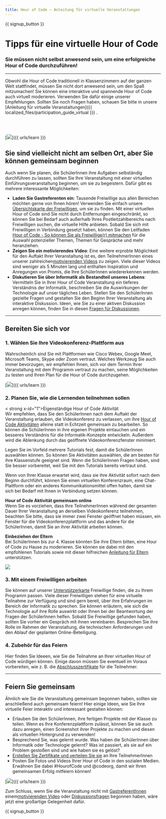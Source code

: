 ```yaml
---
title: Hour of Code – Anleitung für virtuelle Veranstaltungen
---
```


{{ signup_button }}

# Tipps für eine virtuelle Hour of Code

### Sie müssen nicht selbst anwesend sein, um eine erfolgreiche Hour of Code durchzuführen!

***

Obwohl die Hour of Code traditionell in Klassenzimmern auf der ganzen Welt stattfindet, müssen Sie nicht dort anwesend sein, um den Spaß mitzumachen! Sie können eine interaktive und spannende Hour of Code auch virtuell moderieren. Verwenden Sie dafür einige unserer Empfehlungen.  Sollten Sie noch Fragen haben, schauen Sie bitte in unsere  [Anleitung für virtuelle Veranstaltungen]({{ localized_files/participation_guide_virtual }}) .

<br><br>

[<img src="/images/fit-600/Marketing/pexels-andrea-piacquadio-3762940.jpg" />]({{ urls/learn }})

## Sie sind vielleicht nicht am selben Ort, aber Sie können gemeinsam beginnen
Auch wenn Sie planen, die SchülerInnen ihre Aufgaben selbständig durchführen zu lassen, sollten Sie Ihre Veranstaltung mit einer virtuellen Einführungsveranstaltung beginnen, um sie zu begeistern. Dafür gibt es mehrere interessante Möglichkeiten: 

<ul>
<li><b>Laden Sie Gastreferenten ein</b>: Tausende Freiwillige aus allen Bereichen möchten gerne von Ihnen hören! Verwenden Sie einfach unsere <a href="https://code.org/volunteer/local">Übersichtskarte der Freiwilligen</a>, um sie zu finden. Mit einer virtuellen Hour of Code sind Sie nicht durch Entfernungen eingeschränkt, so können Sie bei Bedarf auch außerhalb Ihres Postleitzahlbereichs nach Freiwilligen suchen, die virtuelle Hilfe anbieten. Sobald Sie sich mit Freiwilligen in Verbindung gesetzt haben, können Sie den Leitfaden <a href="http://hourofcode.com/us/how-to/volunteers">Hour of Code - So können Sie als Freiwillige(r) mitmachen</a> für die Auswahl potenzieller Themen, Themen für Gespräche und mehr heranziehen.</li> 
<li><b>Zeigen Sie ein motivierendes Video</b>: Eine weitere erprobte Möglichkeit für den Auftakt Ihrer Veranstaltung ist es, den TeilnehmerInnen eines unserer zahlreichen<a href="http://hourofcode.com/us/promote/resources#videos">motivierenden Videos</a> zu zeigen. Viele dieser Videos sind weniger als 5 Minuten lang und enthalten Inspiration und Anregungen von Promis, die Ihre SchülerInnen wiedererkennen werden.</li> 
<li><b>Diskutieren Sie über Informatik als Bestandteil unseres Lebens</b>: Vermitteln Sie in Ihrer Hour of Code Veranstaltung ein tieferes Verständnis der Informatik, beschreiben Sie die Auswirkungen der Technologie auf unser tägliches Leben. Stellen Sie den SchülerInnen gezielte Fragen und gestalten Sie den Beginn Ihrer Veranstaltung als interaktive Diskussion. Ideen, wie Sie zu einer aktiven Diskussion anregen können, finden Sie in diesen <a href="https://code.org/csforgood#prompts">Fragen für Diskussionen</a>.</li>
</ul>

---

## Bereiten Sie sich vor

### 1. Wählen Sie Ihre Videokonferenz-Plattform aus
Wahrscheinlich sind Sie mit Plattformen wie Cisco Webex, Google Meet, Microsoft Teams, Skype oder Zoom vertraut. Welches Werkzeug Sie auch immer bevorzugen, wir empfehlen Ihnen, sich vor dem Termin Ihrer Veranstaltung mit dem Programm vertraut zu machen, seine Möglichkeiten zu testen und Ihren Plan für die Hour of Code durchzugehen.

[<img src="/images/fit-600/Marketing/photo-of-boy-video-calling-with-a-woman-4145197.jpg" />]({{ urls/learn }})

### 2. Planen Sie, wie die Lernenden teilnehmen sollen
< strong x-id="1">Eigenständige Hour of Code Aktivität</strong><br> Wir empfehlen, dass Sie den SchülerInnen nach dem Auftakt der Veranstaltung erlauben, die Videokonferenz zu verlassen, um ihre <a href="https://hourofcode.com/us/learn">Hour of Code Aktivitäten</a> alleine statt in Echtzeit gemeinsam zu bearbeiten. So können die SchülerInnen in ihre eigenen Projekte eintauchen und ein besseres Verständnis für die Informatik-Konzepte entwickeln. Außerdem wird die Ablenkung durch das geöffnete Videokonferenzfenster minimiert.

Legen Sie im Vorfeld mehrere Tutorials fest, damit die SchülerInnen auswählen können. So können Sie Aktivitäten auswählen, die am besten für ihre Klassenstufe geeignet sind. Wenn die SchülerInnen Fragen haben, sind Sie besser vorbereitet, weil Sie mit den Tutorials bereits vertraut sind.

Wenn von Ihrer Klasse erwartet wird, dass sie ihre Aktivität sofort nach dem Beginn durchführt, können Sie einen virtuellen Konferenzraum, eine Chat-Plattform oder ein anderes Kommunikationsmittel offen halten, damit sie sich bei Bedarf mit Ihnen in Verbindung setzen können.

**Hour of Code Aktivität gemeinsam online**<br> Wenn Sie es vorziehen, dass Ihre TeilnehmerInnen während der gesamten Dauer Ihrer Veranstaltung an derselben Videokonferenz teilnehmen, beachten Sie bitte, dass sie immer zwei Fenster geöffnet haben müssen, ein Fenster für die Videokonferenzplattform und das andere für die SchülerInnen, damit Sie an ihrer Aktivität arbeiten können.

**Einbeziehen der Eltern**<br> Bei SchülerInnen bis zur 4. Klasse könnten Sie ihre Eltern bitten, eine Hour of Code zu Hause zu moderieren. Sie können sie dabei mit den empfohlenen Tutorials sowie mit dieser hilfreichen <a href="https://hourofcode.com/us/how-to/parents">Anleitung für Eltern</a> unterstützen.

[<img src="/images/fit-600/Marketing//happy-father-and-child-browsing-laptop-in-bedroom-4545778.jpg" />](https://hourofcode.com/us/how-to/parents)

### 3. Mit einem Freiwilligen arbeiten
Sie können auf unserer <a href="https://code.org/volunteer/local">Unterstützerkarte</a> Freiwillige finden, die zu Ihrem Programm passen. Viele dieser Freiwilligen stehen für eine virtuelle Teilnahme zur Verfügung und sind gern bereit, über ihre Erfahrungen im Bereich der Informatik zu sprechen. Sie können erläutern, wie sich die Technologie auf ihre Rolle auswirkt oder Ihnen bei der Beantwortung der Fragen der SchülerInnen helfen. Sobald Sie Freiwillige gefunden haben, sollten Sie vorher ein Gespräch mit ihnen vereinbaren. Besprechen Sie ihre Rolle im Rahmen der Veranstaltung, die technischen Anforderungen und den Ablauf der geplanten Online-Beteiligung.

### 4. Zubehör für das Feiern
Hier finden Sie Ideeen, wie Sie die Teilnahme an Ihrer virtuellen Hour of Code würdigen können. Einige davon müssen Sie eventuell im Voraus vorbereiten, wie z. B. die  <a href="https://code.org/certificates">Abschlusszertifikate</a> für die Teilnehmer.

---

## Feiern Sie gemeinsam

Ähnlich wie Sie die Veranstaltung gemeinsam begonnen haben, sollten sie anschließend auch gemeinsam feiern! Hier einige Ideen, wie Sie Ihre virtuelle Feier interaktiv und interessant gestalten können:

- Erlauben Sie den SchülerInnen, ihre fertigen Projekte mit der Klasse zu teilen. Wenn es Ihre Konferenzplattform zulässt, können Sie sie auch dazu anregen, einen Screenshot ihrer Projekte zu machen und diesen als virtuellen Hintergrund zu verwenden!
- Besprechend Sie, was gelernt wurde. Was haben die SchülerInnen über Informatik oder Technologie gelernt? Was ist passiert, als sie auf ein Problem gestoßen sind und wie haben sie es gelöst?
- <a href="https://code.org/certificates">Erstellen Sie Zertifikate und verteilen Sie sie</a> an Ihre TeilnehmerInnen
- Posten Sie Fotos und Videos Ihrer Hour of Code in den sozialen Medien. Erwähnen Sie dabei #HourofCode und @codeorg, damit wir Ihren gemeinsamen Erfolg mitfeiern können!

[<img src="/images/fit-600/Marketing/g8TUlHzF.jpeg" />]({{ urls/learn }})

Zum Schluss, wenn Sie die Veranstaltung nicht mit <a href="https://code.org/volunteer/local">GastreferentInnen</a> einem<a href="https://hourofcode.com/us/promote/resources#">motivierenden Video</a> oder <a href="https://code.org/csforgood#prompts">Diskussionsfragen</a> begonnen haben, wäre jetzt eine großartige Gelegenheit dafür.

{{ signup_button }}
